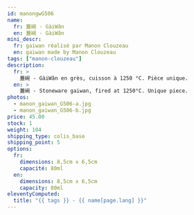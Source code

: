 ```yaml
---
id: manongwG506
name:
  fr: 蓋碗 - GàiWǎn
  en: 蓋碗 - GàiWǎn
mini_descr:
  fr: gaiwan réalisé par Manon Clouzeau
  en: gaiwan made by Manon Clouzeau
tags: ["manon-clouzeau"]
description:
  fr: >
    蓋碗 - GàiWǎn en grès, cuisson à 1250 °C. Pièce unique.
  en: >
    蓋碗 - Stoneware gaiwan, fired at 1250°C. Unique piece.
photos:
  - manon_gaiwan_G506-a.jpg
  - manon_gaiwan_G506-b.jpg
price: 45.00
stock: 1
weight: 104
shipping_type: colis_base
shipping_point: 5
options:
  fr:
    dimensions: 8,5cm x 6,5cm
    capacité: 80ml
  en:
    dimensions: 8,5cm x 6,5cm
    capacity: 80ml
eleventyComputed:
  title: "{{ tags }} - {{ name[page.lang] }}"
---
```

